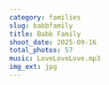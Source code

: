 ```yaml
---
category: families
slug: babbfamily
title: Babb Family
shoot_date: 2025-09-16
total_photos: 57
music: LoveLoveLove.mp3
img_ext: jpg
---
```

